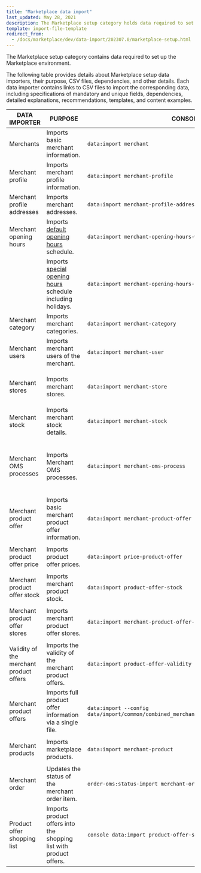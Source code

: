 ```yaml
---
title: "Marketplace data import"
last_updated: May 28, 2021
description: The Marketplace setup category holds data required to set up the Marketplace environment.
template: import-file-template
redirect_from:
  - /docs/marketplace/dev/data-import/202307.0/marketplace-setup.html
---
```


The Marketplace setup category contains data required to set up the Marketplace environment.

The following table provides details about Marketplace setup data importers, their purpose, CSV files, dependencies, and other details. Each data importer contains links to CSV files to import the corresponding data, including specifications of mandatory and unique fields, dependencies, detailed explanations, recommendations, templates, and content examples.

| DATA IMPORTER | PURPOSE | CONSOLE COMMAND | FILES | DEPENDENCIES |
|-|-|-|-|-|
| Merchants | Imports basic merchant information. | `data:import merchant` | [merchant.csv](/docs/pbc/all/merchant-management/{{page.version}}/marketplace/import-data/file-details-merchant.csv.html) | [merchant_profile.csv](/docs/pbc/all/merchant-management/{{page.version}}/marketplace/import-data/file-details-merchant-profile.csv.html)  |
| Merchant profile | Imports merchant profile information. | `data:import merchant-profile`  | [merchant_profile.csv](/docs/pbc/all/merchant-management/{{page.version}}/marketplace/import-data/file-details-merchant-profile.csv.html) | [merchant.csv](/docs/pbc/all/merchant-management/{{page.version}}/marketplace/import-data/file-details-merchant.csv.html) |
| Merchant profile addresses | Imports merchant addresses. | `data:import merchant-profile-address` | [merchant_profile_address.csv](/docs/pbc/all/merchant-management/{{page.version}}/marketplace/import-data/file-details-merchant-profile-address.csv.html) | [merchant_profile.csv](/docs/pbc/all/merchant-management/{{page.version}}/marketplace/import-data/file-details-merchant-profile.csv.html) |
| Merchant opening hours | Imports [default opening hours](/docs/pbc/all/merchant-management/{{page.version}}/marketplace/merchant-opening-hours-feature-overview.html) schedule. | `data:import merchant-opening-hours-weekday-schedule ` | [merchant_open_hours_week_day_schedule.csv](/docs/pbc/all/merchant-management/{{page.version}}/marketplace/import-data/file-details-merchant-open-hours-week-day-schedule.csv.html) | [merchant.csv](/docs/pbc/all/merchant-management/{{page.version}}/marketplace/import-data/file-details-merchant.csv.html) |
|  | Imports [special opening hours](/docs/pbc/all/merchant-management/{{page.version}}/marketplace/merchant-opening-hours-feature-overview.html) schedule including holidays. | `data:import merchant-opening-hours-date-schedule` | [merchant_open_hours_date_schedule.csv](/docs/pbc/all/merchant-management/{{page.version}}/marketplace/import-data/file-details-merchant-open-hours-date-schedule.csv.html) | [merchant.csv](/docs/pbc/all/merchant-management/{{page.version}}/marketplace/import-data/file-details-merchant.csv.html) |
| Merchant category | Imports merchant categories. | `data:import merchant-category` | [merchant_category.csv](/docs/pbc/all/merchant-management/{{page.version}}/marketplace/import-data/file-details-merchant-category.csv.html) | [merchant.csv](/docs/pbc/all/merchant-management/{{page.version}}/marketplace/import-data/file-details-merchant.csv.html) |
| Merchant users | Imports merchant users of the merchant. | `data:import merchant-user` | [merchant_user.csv](/docs/pbc/all/merchant-management/{{page.version}}/marketplace/import-data/file-details-merchant-user.csv.html) | [merchant.csv](/docs/pbc/all/merchant-management/{{page.version}}/marketplace/import-data/file-details-merchant.csv.html) |
| Merchant stores | Imports merchant stores. | `data:import merchant-store` | [merchant_store.csv](/docs/pbc/all/merchant-management/{{page.version}}/marketplace/import-data/file-details-merchant-store.csv.html) | <ul><li>[merchant.csv](/docs/pbc/all/merchant-management/{{page.version}}/marketplace/import-data/file-details-merchant.csv.html)</li><li>`stores.php` configuration file of Demo Shop</li></ul> |
| Merchant stock | Imports merchant stock details. | `data:import merchant-stock` | [merchant_stock.csv](/docs/pbc/all/warehouse-management-system/{{page.version}}/marketplace/import-data/file-details-merchant-stock.csv.html) | <ul><li>[merchant.csv](/docs/pbc/all/merchant-management/{{page.version}}/marketplace/import-data/file-details-merchant.csv.html)</li><li>[File details: warehouse.csv](/docs/pbc/all/warehouse-management-system/{{page.version}}/base-shop/import-data/file-details-warehouse.csv.html)</li></ul>  |
| Merchant OMS processes | Imports Merchant OMS processes. | `data:import merchant-oms-process` | [merchant_oms_process.csv](/docs/pbc/all/order-management-system/{{page.version}}/marketplace/import-and-export-data/import-file-details-merchant-oms-process.csv.html) | <ul><li>[merchant.csv](/docs/pbc/all/merchant-management/{{page.version}}/marketplace/import-data/file-details-merchant.csv.html)</li><li>OMS configuration that can be found at:<ul><li>`project/config/Zed/oms project/config/Zed/StateMachine`</li><li>`project/config/Zed/StateMachine`</li></ul></li></ul> |
| Merchant product offer | Imports basic merchant product offer information. | `data:import merchant-product-offer` | [merchant_product_offer.csv](/docs/pbc/all/offer-management/{{page.version}}/marketplace/import-and-export-data/import-file-details-merchant-product-offer.csv.html) | <ul><li>[merchant.csv](/docs/pbc/all/merchant-management/{{page.version}}/marketplace/import-data/file-details-merchant.csv.html)</li><li>[File details: product_concrete.csv](/docs/pbc/all/product-information-management/{{page.version}}/base-shop/import-and-export-data/products-data-import/file-details-product-concrete.csv.html)</li></ul>  |
| Merchant product offer price | Imports product offer prices. | `data:import price-product-offer` | [price-product-offer.csv](/docs/pbc/all/price-management/{{page.version}}/marketplace/import-and-export-data/file-details-price-product-offer.csv.html) | <ul><li>[merchant_product_offer.csv](/docs/pbc/all/offer-management/{{page.version}}/marketplace/import-and-export-data/import-file-details-merchant-product-offer.csv.html)</li><li>[product_price.csv](/docs/pbc/all/price-management/{{page.version}}/base-shop/import-and-export-data/file-details-product-price.csv.html)</li></ul> |
| Merchant product offer stock | Imports merchant product stock. | `data:import product-offer-stock` | [product_offer_stock.csv](/docs/pbc/all/warehouse-management-system/{{page.version}}/marketplace/import-data/file-details-product-offer-stock.csv.html) | <ul><li>[merchant_product_offer.csv](/docs/pbc/all/offer-management/{{page.version}}/marketplace/import-and-export-data/import-file-details-merchant-product-offer.csv.html)</li><li>[warehouse.csv](/docs/pbc/all/warehouse-management-system/{{page.version}}/base-shop/import-and-export-data/file-details-warehouse.csv.html)</li></ul> |
| Merchant product offer stores | Imports merchant product offer stores. | `data:import merchant-product-offer-store` | [merchant_product_offer_store.csv](/docs/pbc/all/offer-management/{{page.version}}/marketplace/import-and-export-data/import-file-details-merchant-product-offer-store.csv.html) | <ul><li>[merchant_product_offer.csv](/docs/pbc/all/offer-management/{{page.version}}/marketplace/import-and-export-data/import-file-details-merchant-product-offer.csv.html)</li><li>`stores.php` configuration file of Demo Shop</li></ul> |
| Validity of the merchant product offers | Imports the validity of the merchant   product offers. | `data:import product-offer-validity` | [product_offer_validity.csv](/docs/pbc/all/offer-management/{{page.version}}/marketplace/import-and-export-data/import-file-details-product-offer-validity.csv.html) | [merchant_product_offer.csv](/docs/pbc/all/offer-management/{{page.version}}/marketplace/import-and-export-data/import-file-details-merchant-product-offer.csv.html) |
| Merchant product offers | Imports full product offer information via a single file. | `data:import --config data/import/common/combined_merchant_product_offer_import_config_{store}.yml` | [combined_merchant_product_offer.csv](/docs/pbc/all/offer-management/{{page.version}}/marketplace/import-and-export-data/import-file-details-combined-merchant-product-offer.csv.html) | <ul><li>[merchant.csv](/docs/pbc/all/merchant-management/{{page.version}}/marketplace/import-data/file-details-merchant.csv.html)</li><li>`stores.php` configuration file of Demo Shop</li></ul> |
| Merchant products | Imports marketplace products. | `data:import merchant-product` | [merchant_product.csv](/docs/pbc/all/product-information-management/{{page.version}}/marketplace/import-and-export-data/file-details-merchant-product.csv.html) | <ul><li>[merchant.csv](/docs/pbc/all/merchant-management/{{page.version}}/marketplace/import-data/file-details-merchant.csv.html)</li><li>[product_concrete.csv](/docs/pbc/all/product-information-management/{{page.version}}/base-shop/import-and-export-data/products-data-import/file-details-product-concrete.csv.html)</li></ul> |
| Merchant order  | Updates the status of the merchant order item.  | `order-oms:status-import merchant-order-status` |[merchant-order-status.csv](/docs/pbc/all/order-management-system/{{page.version}}/marketplace/import-and-export-data/import-file-details-merchant-order-status.csv.html)|   |
| Product offer shopping list | Imports product offers into the shopping list with product offers. | `console data:import product-offer-shopping-list-item` | [product_offer_shopping_list.csv](/docs/pbc/all/shopping-list-and-wishlist/{{page.version}}/marketplace/import-file-details-product-offer-shopping-list.csv.html)
